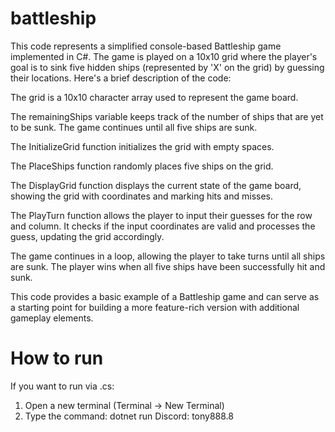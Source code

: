 # battleship
This code represents a simplified console-based Battleship game implemented in C#. The game is played on a 10x10 grid where the player's goal is to sink five hidden ships (represented by 'X' on the grid) by guessing their locations. Here's a brief description of the code:

The grid is a 10x10 character array used to represent the game board.

The remainingShips variable keeps track of the number of ships that are yet to be sunk. The game continues until all five ships are sunk.

The InitializeGrid function initializes the grid with empty spaces.

The PlaceShips function randomly places five ships on the grid.

The DisplayGrid function displays the current state of the game board, showing the grid with coordinates and marking hits and misses.

The PlayTurn function allows the player to input their guesses for the row and column. It checks if the input coordinates are valid and processes the guess, updating the grid accordingly.

The game continues in a loop, allowing the player to take turns until all ships are sunk. The player wins when all five ships have been successfully hit and sunk.

This code provides a basic example of a Battleship game and can serve as a starting point for building a more feature-rich version with additional gameplay elements.

# How to run
If you want to run via .cs:

1. Open a new terminal (Terminal -> New Terminal)
2. Type the command: dotnet run
Discord: tony888.8
